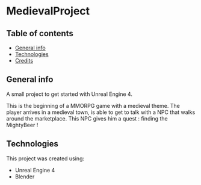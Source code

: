 # MedievalProject

## Table of contents
* [General info](#general-info)
* [Technologies](#technologies)
* [Credits](#credits)

## General info

A small project to get started with Unreal Engine 4.

This is the beginning of a MMORPG game with a medieval theme.
The player arrives in a medieval town, is able to get to talk with a NPC that walks around the marketplace.
This NPC gives him a quest : finding the MightyBeer !

## Technologies

This project was created using:

* Unreal Engine 4
* Blender

